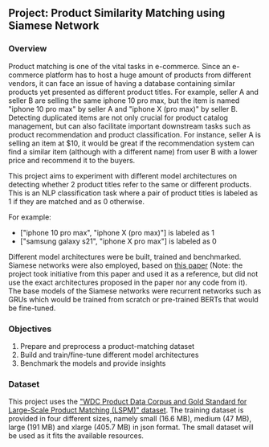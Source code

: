 ## Project: Product Similarity Matching using Siamese Network

### Overview
Product matching is one of the vital tasks in e-commerce. Since an e-commerce platform has to host a huge amount of products from different vendors, it can face an issue of having a database containing similar products yet presented as different product titles. For example, seller A and seller B are selling the same iphone 10 pro max, but the item is named "iphone 10 pro max" by seller A and "iphone X (pro max)" by seller B. Detecting duplicated items are not only crucial for product catalog management, but can also facilitate important downstream tasks such as product recommendation and product classification. For instance, seller A is selling an item at $10, it would be great if the recommendation system can find a similar item (although with a different name) from user B with a lower price and recommend it to the buyers.

This project aims to experiment with different model architectures on detecting whether 2 product titles refer to the same or different products. This is an NLP classification task where a pair of product titles is labeled as 1 if they are matched and as 0 otherwise.

For example:
* ["iphone 10 pro max", "iphone X (pro max)"] is labeled as 1
* ["samsung galaxy s21", "iphone X pro max"] is labeled as 0

Different model architectures were be built, trained and benchmarked. Siamese networks were also employed, based on [this paper](https://iopscience.iop.org/article/10.1088/1742-6596/1684/1/012074) (Note: the project took initiative from this paper and used it as a reference, but did not use the exact architectures proposed in the paper nor any code from it). The base models of the Siamese networks were recurrent networks such as GRUs which would be trained from scratch or pre-trained BERTs that would be fine-tuned. 

### Objectives
1. Prepare and preprocess a product-matching dataset
2. Build and train/fine-tune different model architectures
3. Benchmark the models and provide insights 

### Dataset
This project uses the ["WDC Product Data Corpus and Gold Standard for Large-Scale Product Matching (LSPM)" dataset](http://webdatacommons.org/largescaleproductcorpus/v2/).
The training dataset is provided in four different sizes, namely small (16.6 MB), medium (47 MB), large (191 MB) and xlarge (405.7 MB) in json format. The small dataset will be used as it fits the available resources.